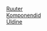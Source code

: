 [Ruuter](./collection/router.md) \
[Komponendid](./collection/components.md) \
[Üldine](./collection/overall.md)

